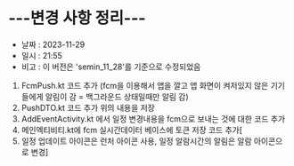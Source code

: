 # ---변경 사항 정리---  
* 날짜 : 2023-11-29
* 일시 : 21:55
* 비고 : 이 버전은 'semin_11_28'를 기준으로 수정되었음
  
1. FcmPush.kt 코드 추가 (fcm을 이용해서 앱을 깔고 앱 화면이 켜저있지 않은 기기들에게 알림이 감 = 백그라운드 상태일때만 알림 감)
2. PushDTO.kt 코드 추가 위의 내용을 저장
3. AddEventActivity.kt 에서 일정 변경내용을 fcm으로 보내는 것에 대한 코드 추가
4. 메인엑티비티.kt에 fcm 실시간데이터 베이스에 토큰 저장 코드 추가[
6. 일정 업데이트 아이콘은 런처 아이콘 사용, 일정 알람시간의 알림은 알람 아이콘으로 변경]
